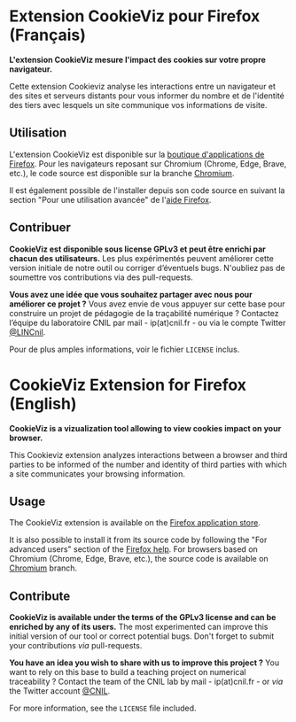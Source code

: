 Extension CookieViz pour Firefox (Français)
===

**L'extension CookieViz mesure l'impact des cookies sur votre propre navigateur.**

Cette extension Cookieviz analyse les interactions entre un navigateur et des sites et serveurs distants pour vous informer du nombre et de l'identité des tiers avec lesquels un site communique vos informations de visite.


## Utilisation

L'extension CookieViz est disponible sur la [boutique d'applications de Firefox](https://addons.mozilla.org/fr/firefox/addon/cookieviz/). Pour les navigateurs reposant sur Chromium (Chrome, Edge, Brave, etc.), le code source est disponible sur la branche [Chromium](https://github.com/LINCnil/cookieviz_extension/tree/Chromium).

Il est également possible de l'installer depuis son code source en suivant la section "Pour une utilisation avancée" de l'[aide Firefox](https://support.mozilla.org/fr/kb/trouver-installer-modules-firefox).

## Contribuer

**CookieViz est disponible sous license GPLv3 et peut être enrichi par chacun des utilisateurs.** Les plus expérimentés peuvent améliorer cette version initiale de notre outil ou corriger d’éventuels bugs. N'oubliez pas de soumettre vos contributions via des pull-requests.

**Vous avez une idée que vous souhaitez partager avec nous pour améliorer ce projet ?** Vous avez envie de vous appuyer sur cette base pour construire un projet de pédagogie de la traçabilité numérique ? Contactez l’équipe du laboratoire CNIL par mail - ip(at)cnil.fr - ou via le compte Twitter [@LINCnil](https://twitter.com/LINCnil).

Pour de plus amples informations, voir le fichier ``LICENSE`` inclus.

# CookieViz Extension for Firefox (English)

**CookieViz is a vizualization tool allowing to view cookies impact on your browser.**

This Cookieviz extension analyzes interactions between a browser and third parties to be informed of the number and identity of third parties with which a site communicates your browsing information.

## Usage

The CookieViz extension is available on the [Firefox application store](https://addons.mozilla.org/fr/firefox/addon/cookieviz/).

It is also possible to install it from its source code by following the "For advanced users" section of the [Firefox help](https://support.mozilla.org/en-US/kb/find-and-install-add-ons-add-features-to-firefox). For browsers based on Chromium (Chrome, Edge, Brave, etc.), the source code is available on [Chromium](https://github.com/LINCnil/cookieviz_extension/tree/Chromium) branch.

## Contribute
**CookieViz is available under the terms of the GPLv3 license and can be enriched by any of its users.** The most experimented can improve this initial version of our tool or correct potential bugs. Don't forget to submit your contributions *via* pull-requests.

**You have an idea you wish to share with us to improve this project ?** You want to rely on this base to build a teaching project on numerical traceability ? Contact the team of the CNIL lab by mail - ip(at)cnil.fr - or *via* the Twitter account [@CNIL](https://twitter.com/CNIL).

For more information, see the `LICENSE` file included.
